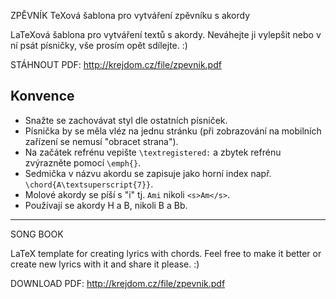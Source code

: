 ZPĚVNÍK
TeXová šablona pro vytváření zpěvníku s akordy

LaTeXová šablona pro vytváření textů s akordy. Neváhejte ji vylepšit nebo v ní psát písničky, vše prosím opět sdílejte. :)

STÁHNOUT PDF: http://krejdom.cz/file/zpevnik.pdf

## Konvence
* Snažte se zachovávat styl dle ostatních písniček.
* Písnička by se měla vléz na jednu stránku (při zobrazování na mobilních zařízení se nemusí "obracet strana").
* Na začátek refrénu vepište `\textregistered:` a zbytek refrénu zvýrazněte pomocí `\emph{}`.
* Sedmička v názvu akordu se zapisuje jako horní index např. `\chord{A\textsuperscript{7}}`.
* Molové akordy se píší s "i" tj. `Ami` nikoli `<s>Am</s>`.
* Používají se akordy H a B, nikoli B a Bb.

-------------------

SONG BOOK

LaTeX template for creating lyrics with chords. Feel free to make it better or create new lyrics with it and share it please. :)

DOWNLOAD PDF: http://krejdom.cz/file/zpevnik.pdf

